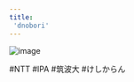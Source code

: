 ```yaml
---
title:
 'dnobori'
---
```


![image](https://gyazo.com/79e46a1fe2a4d763467e0bfe5e56e21c/thumb/1000)

#NTT #IPA #筑波大 #けしからん